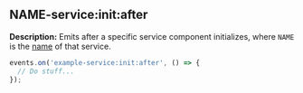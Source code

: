 ## NAME-service:init:after

**Description:** Emits after a specific service component initializes, where `NAME` is the [name](../../service-decorator/moduledecoratorargs/#name) of that service.

```ts
events.on('example-service:init:after', () => {
  // Do stuff...
});
```
